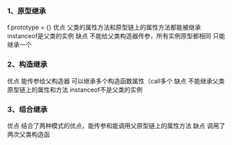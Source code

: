### 1、原型继承
  f.prototype = {}
  优点
    父类的属性方法和原型链上的属性方法都能被继承
    instanceof是父类的实例
  缺点
    不能给父类构造器传参，所有实例原型都相同
    只能继承一个

### 2、构造继承
  优点
    能传参给父构造器
    可以继承多个构造函数属性（call多个
  缺点
    不能继承父类原型链上的属性和方法
    instanceof不是父类的实例

### 3、组合继承
  优点
    结合了两种模式的优点，能传参和能调用父原型链上的属性方法
  缺点
    调用了两次父类构造函
